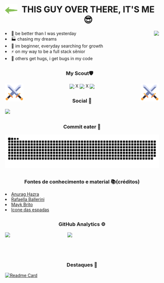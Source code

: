 
 <h1 align="center"> <img height="40px" align="left" src="/assets/seta.png"/> THIS GUY OVER THERE, IT'S ME 😎 </h1>

 <img align="right" height="160px" src="/assets/gato.gif">

 <div style>
 <li align="left" > 🦾 be better than I was yesterday </li>
 <li align="left" > 🏭 chasing my dreams</li>
 <li align="left" > 🧗‍ im beginner, everyday searching for growth</li>
 <li align="left" > ⚡ on my way to be a full stack sênior </li>
 <li align="left" > 🐞 others get hugs, i get bugs in my code </li>
 </div>
 
## 

<div align="center" >
 
 <h3 align="center"> My Scout🛡 </h3>

<img align="left" height="60px" src="/assets/swords.png"/>
 
<img align="center" height="60px" src="https://cdn.jsdelivr.net/gh/devicons/devicon/icons/html5/html5-original.svg" />
X
<img align="center" height="60px" src="https://cdn.jsdelivr.net/gh/devicons/devicon/icons/css3/css3-original.svg"/>
X
<img align="center" height="60px" src="https://cdn.jsdelivr.net/gh/devicons/devicon/icons/javascript/javascript-original.svg" />

<img align="right" height="60px" src="/assets/swords.png"/>
 
</div>

##

<h3 align="center"> Social 📱</h3>

 <a href="https://www.linkedin.com/in/bruno-velkia-652650200" target="_blank"><img src="https://img.shields.io/badge/-LinkedIn-%230077B5?style=for-the-badge&logo=linkedin&logoColor=white" target="_blank"></a> 

 ##
 
<h3 align="center"> Commit eater 🐍</h3>
 

 ![Snake animation](https://github.com/Bruno-SSC/Bruno-SSC/blob/output/github-contribution-grid-snake.svg)

 ##
 
<h3 align="center">Fontes de conhecimento e material 📚(créditos)</h3>

 <div>
 <li><a href="https://github.com/anuraghazra/github-readme-stats">Anurag Hazra</a>  </li>
 <li><a href="https://github.com/rafaballerini">Rafaella Ballerini</a></li>
 <li><a href="https://github.com/maykbrito">Mayk Brito</a></li>
 <li><a href="https://www.flaticon.com/br/icones-gratis/espada">Icone das espadas</a></li>
</div>

##

<h3 align="center"> GitHub Analytics ⚙️</h3>

<div>
<img  width="300em" src="https://github-readme-stats.vercel.app/api?username=Bruno-SSC&show_icons=true&theme=react&border_radius=30"/>
<img  width="300em" align="right" src="https://github-readme-stats.vercel.app/api/top-langs/?username=Bruno-SSC&layout=compact&theme=react&border_radius=30"/>
</div>

<br><br>

 ##
 
<h3 align="center" color="green"> Destaques 🔰</h3>

[![Readme Card](https://github-readme-stats.vercel.app/api/pin/?username=Bruno-SSC&repo=Academia_infinity&theme=react&border_radius=30)](https://github.com/Bruno-SSC/Academia_infinity)

